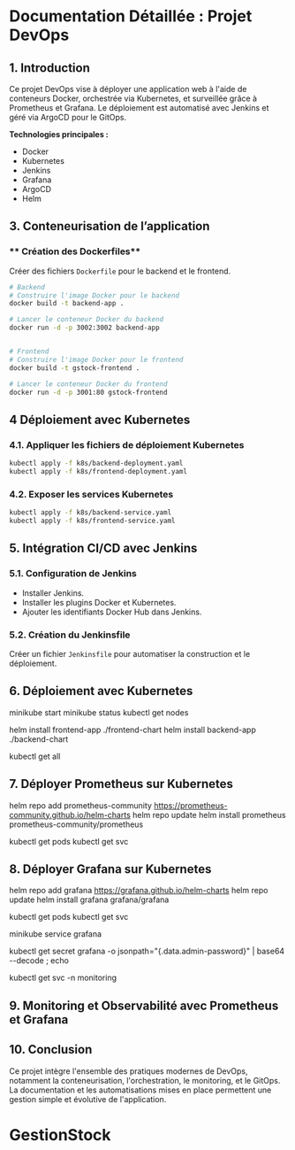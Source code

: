 # Documentation Détaillée : Projet DevOps

## **1. Introduction**
Ce projet DevOps vise à déployer une application web à l'aide de conteneurs Docker, orchestrée via Kubernetes, et surveillée grâce à Prometheus et Grafana. Le déploiement est automatisé avec Jenkins et géré via ArgoCD pour le GitOps.

**Technologies principales :**
- Docker
- Kubernetes
- Jenkins
- Grafana
- ArgoCD
- Helm



## **3. Conteneurisation de l’application**

### ** Création des Dockerfiles**
Créer des fichiers `Dockerfile` pour le backend et le frontend.


```bash
# Backend
# Construire l'image Docker pour le backend
docker build -t backend-app .

# Lancer le conteneur Docker du backend
docker run -d -p 3002:3002 backend-app


# Frontend
# Construire l'image Docker pour le frontend
docker build -t gstock-frontend .

# Lancer le conteneur Docker du frontend
docker run -d -p 3001:80 gstock-frontend

```

## **4 Déploiement avec Kubernetes**


### **4.1. Appliquer les fichiers de déploiement Kubernetes**

```bash
kubectl apply -f k8s/backend-deployment.yaml
kubectl apply -f k8s/frontend-deployment.yaml

```

### **4.2. Exposer les services Kubernetes**

```bash
kubectl apply -f k8s/backend-service.yaml
kubectl apply -f k8s/frontend-service.yaml

```

## **5. Intégration CI/CD avec Jenkins**

### **5.1. Configuration de Jenkins**
- Installer Jenkins.
- Installer les plugins Docker et Kubernetes.
- Ajouter les identifiants Docker Hub dans Jenkins.

### **5.2. Création du Jenkinsfile**
Créer un fichier `Jenkinsfile` pour automatiser la construction et le déploiement.


## **6. Déploiement avec Kubernetes**

minikube start
minikube status
kubectl get nodes


helm install frontend-app ./frontend-chart
helm install backend-app ./backend-chart

kubectl get all



## **7. Déployer Prometheus sur Kubernetes**



helm repo add prometheus-community https://prometheus-community.github.io/helm-charts
helm repo update
helm install prometheus prometheus-community/prometheus

kubectl get pods
kubectl get svc



## **8. Déployer Grafana sur Kubernetes**

helm repo add grafana https://grafana.github.io/helm-charts
helm repo update
helm install grafana grafana/grafana

kubectl get pods
kubectl get svc

minikube service grafana


kubectl get secret grafana -o jsonpath="{.data.admin-password}" | base64 --decode ; echo

kubectl get svc -n monitoring


## **9. Monitoring et Observabilité avec Prometheus et Grafana**






## **10. Conclusion**
Ce projet intègre l'ensemble des pratiques modernes de DevOps, notamment la conteneurisation, l'orchestration, le monitoring, et le GitOps. La documentation et les automatisations mises en place permettent une gestion simple et évolutive de l'application.

# GestionStock
